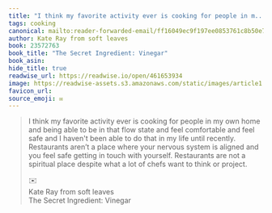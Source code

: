 ```yaml
---
title: "I think my favorite activity ever is cooking for people in m..."
tags: cooking
canonical: mailto:reader-forwarded-email/ff16049ec9f197ee0853761c8b50e7da
author: Kate Ray from soft leaves
book: 23572763
book_title: "The Secret Ingredient: Vinegar"
book_asin: 
hide_title: true
readwise_url: https://readwise.io/open/461653934
image: https://readwise-assets.s3.amazonaws.com/static/images/article1.be68295a7e40.png
favicon_url: 
source_emoji: ✉️
---
```


> I think my favorite activity ever is cooking for people in my own home and being able to be in that flow state and feel comfortable and feel safe and I haven't been able to do that in my life until recently. Restaurants aren’t a place where your nervous system is aligned and you feel safe getting in touch with yourself. Restaurants are not a spiritual place despite what a lot of chefs want to think or project.
> <div class="quoteback-footer"><div class="quoteback-avatar"><span class="mini-emoji"> ✉️</span></div><div class="quoteback-metadata"><div class="metadata-inner"><span style="display:none">FROM:</span><div aria-label="Kate Ray from soft leaves" class="quoteback-author"> Kate Ray from soft leaves</div><div aria-label="The Secret Ingredient: Vinegar" class="quoteback-title"> The Secret Ingredient: Vinegar</div></div></div></div>